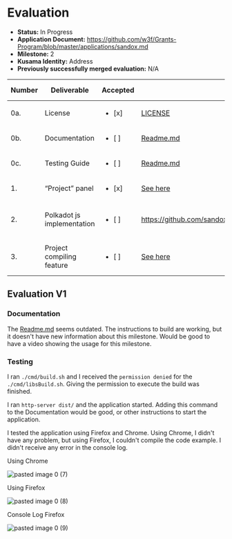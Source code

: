 # Evaluation

- **Status:** In Progress
- **Application Document:** https://github.com/w3f/Grants-Program/blob/master/applications/sandox.md 
- **Milestone:** 2
- **Kusama Identity:** Address
- **Previously successfully merged evaluation:** N/A

| Number | Deliverable | Accepted | Link | Evaluation Notes |
| ------ | ----------- | -------- | ---- |----------------- |
| 0a.  | License | <ul><li>[x] </li></ul>| [LICENSE]( https://github.com/sandoxio/sandox/blob/main/LICENSE) |  |
| 0b.  | Documentation | <ul><li>[ ] </li></ul>| [Readme.md](https://github.com/sandoxio/sandox/blob/main/README.md) | Could be improved |
| 0c.  | Testing Guide | <ul><li>[ ] </li></ul>| [Readme.md](https://github.com/sandoxio/sandox/blob/main/README.md#how-to) | Could be improved |
| 1.  | “Project” panel | <ul><li>[x] </li></ul>| [See here](https://github.com/sandoxio/sandox/blob/main/src/components/panels/projectInfo/projectInfo.js) |  | 
| 2.  | Polkadot js implementation | <ul><li>[ ] </li></ul>| https://github.com/sandoxio/sandox/blob/main/src/service/projectManager.js#L399 | Some problems using Firefox. 
| 3.  | Project compiling feature | <ul><li>[ ] </li></ul>| [See here](https://github.com/sandoxio/sandox/blob/main/src/service/projectManager.js) | Some problems using Firefox. |  

## Evaluation V1

### Documentation 

The [Readme.md](https://github.com/sandoxio/sandox/blob/main/README.md) seems outdated. The instructions to build are working, but it doesn't have new information about this milestone. Would be good to have a video showing the usage for this milestone.

### Testing

I ran `./cmd/build.sh` and I received the `permission denied` for the `./cmd/libsBuild.sh`. Giving the permission to execute the build was finished.

I ran `http-server dist/` and the application started. Adding this command to the Documentation would be good, or other instructions to start the application.

I tested the application using Firefox and Chrome. Using Chrome, I didn't have any problem, but using Firefox, I couldn't compile the code example. I didn't receive any error in the console log.

Using Chrome


![pasted image 0 (7)](https://github.com/w3f/Grant-Milestone-Delivery/assets/112647953/76ac3e1a-6050-41fa-95d3-14fbe6816e2a)


Using Firefox


![pasted image 0 (8)](https://github.com/w3f/Grant-Milestone-Delivery/assets/112647953/a98b311d-b198-4a32-8889-52c5ea770b3e)



Console Log Firefox


![pasted image 0 (9)](https://github.com/w3f/Grant-Milestone-Delivery/assets/112647953/4d7e81d3-f234-4ba8-9eee-c98602fcc55d)


